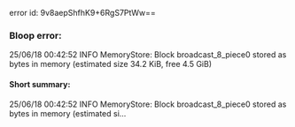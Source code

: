 error id: 9v8aepShfhK9+6RgS7PtWw==
### Bloop error:

25/06/18 00:42:52 INFO MemoryStore: Block broadcast_8_piece0 stored as bytes in memory (estimated size 34.2 KiB, free 4.5 GiB)
#### Short summary: 

25/06/18 00:42:52 INFO MemoryStore: Block broadcast_8_piece0 stored as bytes in memory (estimated si...